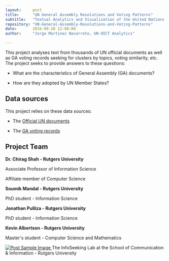 ```yaml
---
layout:     post
title:      "UN General Assembly Resolutions and Voting Patterns"
subtitle:   "Textual Analytics and Visualization of the United Nations General Assembly Resolutions"
repository: "UN-General-Assembly-Resolutions-and-Voting-Patterns"
date:       2016-09-20 12:00:00
author:     "Jorge Martinez Navarrete, UN-OICT Analytics"

---
```


This project analyses text from thousands of UN official documents as well as GA voting records seeking for clusters by topics, voting similarity, etc. The project seeks to provide answers to these questions:

- What are the characteristics of General Assembly (GA) documents?

- How are they adopted by UN Member States?


Data sources
------------

This project relies on these data sources:

- The [Official UN documents](https://search.un.org)

- The [GA voting records](http://unbisnet.un.org:8080/ipac20/ipac.jsp?profile=voting)


Project Team
------------

**Dr. Chirag Shah - Rutgers University**

Associate Professor of Information Science

Affiliate member of Computer Science



**Soumik Mandal - Rutgers University**

PhD student - Information Science



**Jonathan Pulliza - Rutgers University**

PhD student - Information Science



**Kevin Albertson - Rutgers University**

Master's student - Computer Science and Mathematics


<a href="http://www.infoseeking.org/">
    <img src="{{ site.baseurl }}/img/rutgers_infoseeking_logo.png" alt="Post Sample Image">
</a>
<span class="caption text-muted">The InfoSeeking Lab at the School of Communication & Information - Rutgers University</span>

